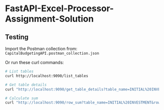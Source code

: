 # FastAPI-Excel-Processor-Assignment-Solution

## Testing
Import the Postman collection from:
`CapitalBudgetingAPI.postman_collection.json`

Or run these curl commands:
```bash
# List tables
curl http://localhost:9090/list_tables

# Get table details
curl "http://localhost:9090/get_table_details?table_name=INITIAL%20INVESTMENT"

# Calculate sum
curl "http://localhost:9090/row_sum?table_name=INITIAL%20INVESTMENT&row_name=Tax%20Credit%20(if%20any)"
